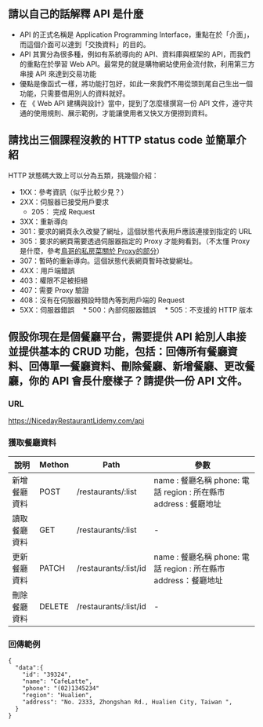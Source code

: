 ﻿## 請以自己的話解釋 API 是什麼

* API 的正式名稱是 Application Programming Interface，重點在於「介面」，而這個介面可以達到「交換資料」的目的。
 * API 其實分為很多種，例如有系統導向的 API、資料庫與框架的 API，而我們的重點在於學習 Web API。最常見的就是購物網站使用金流付款，利用第三方串接 API 來達到交易功能
 * 優點是像函式一樣，將功能打包好，如此一來我們不用從頭到尾自己生出一個功能，只需要借用別人的資料就好。
 * 在 《 Web API 建構與設計》當中，提到了怎麼樣撰寫一份 API 文件，遵守共通的使用規則、展示範例，才能讓使用者又快又方便撈到資料。

## 請找出三個課程沒教的 HTTP status code 並簡單介紹

 HTTP 狀態碼大致上可以分為五類，挑幾個介紹：
 
 * 1XX：參考資訊（似乎比較少見？）
 * 2XX：伺服器已接受用戶要求
   * 205： 完成 Request
 * 3XX：重新導向
  * 301：要求的網頁永久改變了網址，這個狀態代表用戶應該連接到指定的 URL 
  * 305：要求的網頁需要透過伺服器指定的 Proxy 才能夠看到。（不太懂 Proxy 是什麼，參考[鳥哥的私房菜關於 Proxy的部分](http://linux.vbird.org/linux_server/0420squid.php)）
  * 307：暫時的重新導向。這個狀態代表網頁暫時改變網址。
 * 4XX：用戶端錯誤
  * 403：權限不足被拒絕
  * 407：需要 Proxy 驗證
  * 408：沒有在伺服器預設時間內等到用戶端的 Request
 * 5XX：伺服器錯誤
　* 500：內部伺服器錯誤
　* 505：不支援的 HTTP 版本


## 假設你現在是個餐廳平台，需要提供 API 給別人串接並提供基本的 CRUD 功能，包括：回傳所有餐廳資料、回傳單一餐廳資料、刪除餐廳、新增餐廳、更改餐廳，你的 API 會長什麼樣子？請提供一份 API 文件。

### URL
https://NicedayRestaurantLidemy.com/api

### 獲取餐廳資料

| 說明      | Methon      | Path     | 參數 |
| -------- | -------- | -------- |----  |
| 新增餐廳資料| POST | /restaurants/:list|name : 餐廳名稱 phone: 電話  region : 所在縣市 address : 餐廳地址 |
| 讀取餐廳資料| GET |/restaurants/:list|-
|更新餐廳資料|PATCH| /restaurants/:list/id|name : 餐廳名稱 phone: 電話  region : 所在縣市 address：餐廳地址
刪除餐廳資料|DELETE| /restaurants/:list/id|-|

### 回傳範例

```
{
  "data":{
    "id": "39324",
    "name": "CafeLatte",
    "phone": "(02)1345234"
    "region": "Hualien",
    "address": "No. 2333, Zhongshan Rd., Hualien City, Taiwan ",
  }
}
```